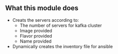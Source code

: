 ## What this module does

* Creats the servers according to:
  * The number of servers for kafka cluster
  * Image provided
  * Flavor provided
  * Name provided
* Dynamically creates the inventory file for ansible